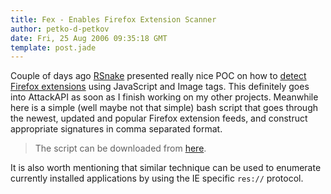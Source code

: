 ```yaml
---
title: Fex - Enables Firefox Extension Scanner
author: petko-d-petkov
date: Fri, 25 Aug 2006 09:35:18 GMT
template: post.jade
---
```


Couple of days ago [RSnake](http://ha.ckers.org) presented really nice POC on how to [detect Firefox extensions](http://ha.ckers.org/blog/20060823/detecting-firefox-extentions/) using JavaScript and Image tags. This definitely goes into AttackAPI as soon as I finish working on my other projects. Meanwhile here is a simple (well maybe not that simple) bash script that goes through the newest, updated and popular Firefox extension feeds, and construct appropriate signatures in comma separated format.

> The script can be downloaded from [here](/files/2006/08/fex.sh).

It is also worth mentioning that similar technique can be used to enumerate currently installed applications by using the IE specific `res://` protocol.
